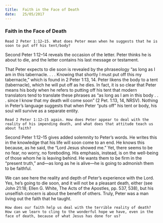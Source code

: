 ```yaml
---
title:  Faith in the Face of Death
date:   25/05/2017
---
```


### Faith in the Face of Death 

`Read 2 Peter 1:12–15. What does Peter mean when he suggests that he is soon to put off his tent/body?`

Second Peter 1:12–14 reveals the occasion of the letter. Peter thinks he is about to die, and the letter contains his last message or testament.

That Peter expects to die soon is revealed by the phraseology “as long as I am in this tabernacle. . . . Knowing that shortly I must put off this my tabernacle,” which is found in 2 Peter 1:13, 14. Peter likens the body to a tent (tabernacle), which he will put off as he dies. In fact, it is so clear that Peter means his body when he refers to putting off his tent that modern translators tend to translate these phrases as “as long as I am in this body . . . since I know that my death will come soon” (2 Pet. 1:13, 14, NRSV). Nothing in Peter’s language suggests that when Peter “puts off” his tent or body, his soul will survive as a separate entity.  

`Read 2 Peter 1:12–15 again. How does Peter appear to deal with the reality of his impending death, and what does that attitude teach us about faith?`  

Second Peter 1:12–15 gives added solemnity to Peter’s words. He writes this in the knowledge that his life will soon come to an end. He knows this because, as he said, the “Lord Jesus showed me.” Yet, there seems to be no fear, no worry, no foreboding. His emphasis, instead, is on the well-being of those whom he is leaving behind. He wants them to be firm in the “present truth,” and—as long as he is alive—he is going to admonish them to be faithful. 

We can see here the reality and depth of Peter’s experience with the Lord. Yes, he’s going to die soon, and it will not be a pleasant death, either (see John 21:18; Ellen G. White, The Acts of the Apostles, pp. 537, 538), but his unselfish concern is about the benefit of others. Truly, Peter was a man living out the faith that he taught.

`How does our faith help us deal with the terrible reality of death? How can we learn to cling to the wonderful hope we have, even in the face of death, because of what Jesus has done for us?`